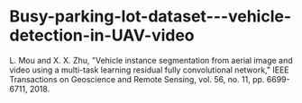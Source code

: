 # Busy-parking-lot-dataset---vehicle-detection-in-UAV-video
L. Mou and X. X. Zhu, "Vehicle instance segmentation from aerial image and video using a multi-task learning residual fully convolutional network," IEEE Transactions on Geoscience and Remote Sensing, vol. 56, no. 11, pp. 6699-6711, 2018.
